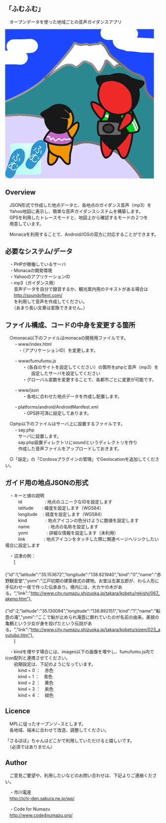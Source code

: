 ## 「ふむふむ」
　オープンデータを使った地域ごとの音声ガイダンスアプリ  
  
<img src="https://github.com/hiroyuki-ichikawa/fumufumu/blob/master/fmfm480.PNG" alt="ふむふむ" title="ふむふむ">

## Overview  
　JSON形式で作成した地点データと、各地点のガイダンス音声（mp3）を  
　Yahoo地図に表示し、簡単な音声ガイダンスシステムを構築します。  
　GPSを利用したトレースモードと、地図上から確認するモードの２つを  
　用意しています。  

　Monacaを利用することで、Android/iOSの双方に対応することができます。

## 必要なシステム/データ
　・PHPが稼働しているサーバ  
　・Monacaの開発環境  
　・YahooのアプリケーションID  
　・mp3（ガイダンス用）  
　　音声データを自分で録音するか、観光案内用のテキストがある場合は  
　　http://soundoftext.com/  
　　を利用して音声を作成してください。  
　　（あまり長い文章は変換できません。）  

## ファイル構成、コードの中身を変更する箇所
　○monaca以下のファイルはmonacaの開発用ファイルです。  
　　・www/index.html  
　　　・（アプリケーションID）を変更します。  
  
　　・www/fumufumu.js  
　　　　・（各自のサイトを設定してください）の箇所をphpと音声（mp3）を  
　　　　　　設定したサーバを設定してください  
　　　　・グローバル変数を変更することで、各都市ごとに変更が可能です。  
  
　　・www/json  
　　　　・各地に合わせた地点データを作成し配置します。  
  
　　・platforms/android/AndroidManifest.xml  
　　　　・GPS許可済に設定してあります。  
  
　○php以下のファイルはサーバ上に設置するファイルです。  
　　・say.php  
　　　サーバに設置します。  
　　　say.php設置ディレクトリにsoundというディレクトリを作り  
　　　作成した音声ファイルをアップロードしておきます。  
  
　○「設定」の「Cordovaプラグインの管理」でGeolocationを追加してください。  

  
## ガイド用の地点JSONの形式
　・キーと値の説明  
　　　id　　　　　 : 地点のユニークなIDを設定します  
　　　latitude　　: 緯度を設定します（WGS84）  
　　　longitude　 : 経度を設定します（WGS84）  
　　　kind　　　　 : 地点アイコンの色分けように数値を設定します  
　　　name　　　　 : 地点の名称を設定します  
　　　yomi　　　　 : 詳細な情報を設定します（未利用）  
　　　link　　　　 : 地点アイコンをタッチした際に関連ページへリンクしたい場合に設定します  
  
  
　・沼津の例：  
　　[  
  　　{"id":1,"latitude":"35.153672","longitude":"138.821940","kind":"0","name":"赤野観音堂","yomi":"江戸初期の建築様式の建物。お堂は左甚五郎が、わら人形に手伝わせ一夜で作った伝承あり。境内には、大カヤの木がある。","link":"http://www.city.numazu.shizuoka.jp/takara/kobetu/rekishi/067_akeno.htm"},  
  　　{"id":2,"latitude":"35.130094","longitude":"138.892151","kind":"1","name":"鮎壺の滝","yomi":"ここで鮎が止められ滝壺に群れていたのが名前の由来。美貌の亀鶴という少女が身を投げたという伝説がある。","link":"http://www.city.numazu.shizuoka.jp/takara/kobetu/sizen/023_ayutubo.htm"},  
　　]  
  
　・kindを増やす場合には、images以下の画像を増やし、fumufumu.js内でicon配列と連携させてください。  
　　初期設定は、下記のようになっています。  
　　　kind = 0 ：　赤色  
　　　kind = 1 ：　青色  
　　　kind = 2 ：　黄色  
　　　kind = 3 ：　紫色  
　　　kind = 4 ：　緑色  
  
## Licence
　MPLに従ったオープンソ−スとします。  
　各地域、端末に合わせて改造、調整してください。  
  
「さるぼぼ」ちゃんはどこかで利用していただけると嬉しいです。  
　（必須ではありません）  
  
## Author
　ご意見ご要望や、利用したいなどのお問い合わせは、下記よりご連絡ください。  
  
　・市川電産  
　http://ichi-den.sakura.ne.jp/wp/  
  
　・Code for Numazu  
　http://www.code4numazu.org/  
